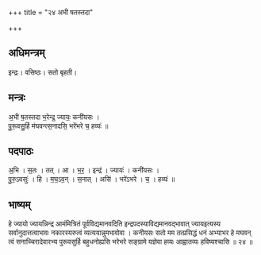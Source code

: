 +++
title = "२४ अभी षतस्तदा"

+++
## अधिमन्त्रम्
इन्द्रः। वसिष्ठः। सतो बृहती।

## मन्त्रः
अ॒भी ष॒तस्तदा भ॒रेन्द्र॒ ज्यायः॒ कनी॑यसः ।  
पु॒रू॒वसु॒र्हि म॑घवन्त्स॒नादसि॒ भरे॑भरे च॒ हव्यः॑ ॥

## पदपाठः
अ॒भि । स॒तः । तत् । आ । भ॒र॒ । इन्द्र॑ । ज्यायः॑ । कनी॑यसः ।  
पु॒रु॒ऽवसुः॑ । हि । म॒घ॒ऽव॒न् । स॒नात् । असि॑ । भरे॑ऽभरे । च॒ । हव्यः॑ ॥

## भाष्यम्
हे ज्यायो ज्यायन्निन्द्र आमंमित्रितं पूर्वविद्यमानवदिति इन्द्रपदस्याविद्यमानवद्भावात् ज्यायइत्यस्य सर्वानुदात्तत्वाभावः नकारस्यरुत्वं व्यत्ययान्नुमभावोवा । कनीयसः सतो मम तत्प्रसिद्धं धनं अभ्याभर हे मघवन् त्वं सनाच्चिरादेवारभ्य पुरूवसुर्हि बहुधनोह्यसि भरेभरे सङ्ग्रामे यज्ञेवा हव्यः आह्वातव्यः हविष्यश्चासि ॥ २४ ॥